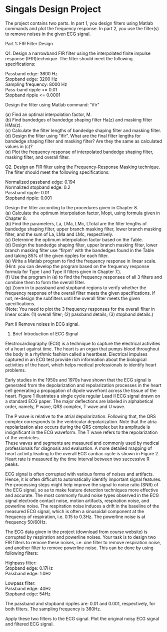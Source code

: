 # Singals Design Project
The project contains two parts. In part 1, you design filters using Matlab commands and plot the frequency response. In part 2, you use the filter(s) to remove noises in the given ECG signal.  

Part 1: FIR Filter Design  

Q1. Design a narrowband FIR filter using the interpolated finite impulse response (IFIR)technique. The filter should meet the following specifications:  

Passband edge: 3600 Hz  
Stopband edge: 3200 Hz  
Sampling frequency: 8000 Hz  
Pass-band ripple <= 0.01  
Stopband ripple <= 0.0001  

Design the filter using Matlab command: "ifir"  

(a) Find an optimal interpolation factor, M.  
(b) Find bandedges of bandedge shaping filter Ha(z) and masking filter HMa(z).  
(c) Calculate the filter lengths of bandedge shaping filter and masking filter.  
(d) Design the filter using "ifir". What are the final filter lengths for bandedge
shaping filter and masking filter? Are they the same as calculated values in (c)?  
(e) Plot the frequency response of interpolated bandedge shaping filter, masking filter, and overall filter.  

Q2. Design an FIR filter using the Frequency-Response Masking technique. The filter should meet the following specifications:  

Normalized passband edge: 0.194  
Normalized stopband edge: 0.2  
Passband ripple: 0.01  
Stopband ripple: 0.001  

Design the filter according to the procedures given in Chapter 8.  
(a) Calculate the optimum interpolation factor, Mopt, using formula given in Chapter 8.  
(b) Find the parameters, La, LMa, LMc, LTotal are the filter lengths of bandedge shaping filter, upper branch masking filter, lower branch masking filter, and the sum of La, LMa and LMc, respectively.  
(c) Determine the optimum interpolation factor based on the Table.  
(d) Design the bandedge shaping filter, upper branch masking filter, lower branch masking filter use “firpm” with the bandedges found in the Table and taking 85% of the given ripples for each filter.  
(e) Write a Matlab program to find the frequency response in linear scale. (Hint: you can develop the program based on the frequency response formula for Type I and Type II filters given in Chapter 7.).  
(f) Use the program in (e) to find the frequency responses of all 3 filters and combine them to form the overall filter.  
(g) Zoom in to passband and stopband regions to verify whether the frequency response of the overall filter meets the given specifications. If not, re-design the subfilters until the overall filter meets the given specifications.  
(Note: You need to plot the 3 frequency responses for the overall filter in linear scale: (1) overall filter; (2) passband details; (3) stopband details.)  

Part II Remove noises in ECG signal.  

1. Brief Introduction of ECG Signal  

Electrocardiography (ECG) is a technique to capture the electrical activities of a heart against time. The heart is an organ that pumps blood throughout the body in a rhythmic fashion called a heartbeat. Electrical impulses captured in an ECG test provide rich information about the biological activities of the heart, which helps medical professionals to identify heart problems.  

Early studies in the 1950s and 1970s have shown that the ECG signal is generated from the depolarization and repolarization processes in the heart cell generating a propagation of dipole wavefront across the tissue of the heart. Figure 1 illustrates a single cycle regular Lead II ECG signal drawn on a standard ECG paper. The major deflections are labeled in alphabetical order, namely, P wave, QRS complex, T wave and U wave.  

The P wave is relative to the atrial depolarization. Following that, the QRS complex
corresponds to the ventricular depolarization. Note that the atria repolarization also occurs during the QRS complex but its amplitude is insignificant in the ECG waveform. The T wave refers to the repolarization of the ventricles.  
These waves and segments are measured and commonly used by medical professionals for diagnosis and evaluation. A more detailed mapping of heart activity leading to the overall ECG cardiac cycle is shown in Figure 2. Heart rate is measured by the time interval between two successive R peaks.  

ECG signal is often corrupted with various forms of noises and artifacts. Hence, it is often difficult to automatically identify important signal features. Pre-processing steps might help improve the signal to noise ratio (SNR) of the ECG signal, so as to make feature detection techniques more effective and accurate. The most commonly found noise types observed in the ECG signal electrode contact noise, motion artifacts, respiration noise, and powerline noise. The respiration noise induces a drift in the baseline of the measured ECG signal, which is often a sinusoidal component at the frequency of respiration, i.e. 0.15 to 0.3Hz. The powerline noise is at frequency 50/60Hz.  

The ECG data given in the project (download from course website) is corrupted by respiration and powerline noises. Your task is to design two FIR filters to remove these noises, i.e. one filter to remove respiration noise, and another filter to remove powerline noise. This can be done by using following filters:

Highpass filter:  
Stopband edge: 0.17Hz  
Passband edge: 1.0Hz  

Lowpass filter:  
Passband edge: 40Hz  
Stopband edge: 54Hz  

The passband and stopband ripples are: 0.01 and 0.001, respectively, for both filters. The sampling frequency is 360Hz.  

Apply these two filters to the ECG signal. Plot the original noisy ECG signal and filtered ECG signal.  
